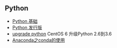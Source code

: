 ## Python
- [Python 基础](base.md)
- [Python 发行版](Distribution.md)
- [upgrade python](upgrade.md) CentOS 6 升级Python 2.6到3.6
- [Anaconda之conda的使用](Anaconda.md)